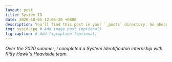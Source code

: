 ```yaml
---
layout: post
title: System ID
date: 2020-10-05 12:06:20 +0800
description: You’ll find this post in your `_posts` directory. Go ahead and edit it and re-build the site to see your changes. # Add post description (optional)
img: sysid.jpg # Add image post (optional)
fig-caption: # Add figcaption (optional)
---
```

_Over the 2020 summer, I completed a System Identificaton internship with Kitty Hawk's Heaviside team._